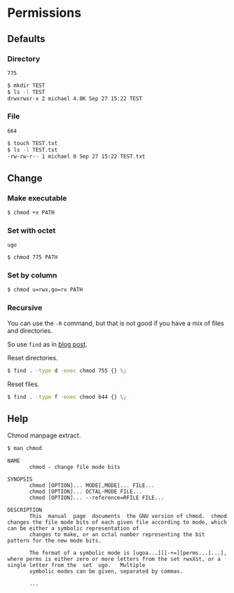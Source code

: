 # Permissions

## Defaults

### Directory

```
775
```

```sh
$ mkdir TEST
$ ls -l TEST
drwxrwxr-x 2 michael 4.0K Sep 27 15:22 TEST
```

### File

```
664
```

```sh
$ touch TEST.txt
$ ls -l TEST.txt
-rw-rw-r-- 1 michael 0 Sep 27 15:22 TEST.txt
```

## Change

### Make executable

```sh
$ chmod +x PATH
```

### Set with octet

```
ugo
```

```sh
$ chmod 775 PATH
```

### Set by column

```sh
$ chmod u=rwx,go=rx PATH
```

### Recursive

You can use the `-R` command, but that is not good if you have a mix of files and directories.

So use `find` as in [blog post](https://linuxize.com/post/chmod-recursive/).


Reset directories.

```sh
$ find . -type d -exec chmod 755 {} \;
```

Reset files.

```sh
$ find . -type f -exec chmod 644 {} \;
```


## Help

Chmod manpage extract.

```sh
$ man chmod
```
```
NAME
       chmod - change file mode bits

SYNOPSIS
       chmod [OPTION]... MODE[,MODE]... FILE...
       chmod [OPTION]... OCTAL-MODE FILE...
       chmod [OPTION]... --reference=RFILE FILE...

DESCRIPTION
       This  manual  page  documents  the GNU version of chmod.  chmod changes the file mode bits of each given file according to mode, which can be either a symbolic representation of
       changes to make, or an octal number representing the bit pattern for the new mode bits.

       The format of a symbolic mode is [ugoa...][[-+=][perms...]...], where perms is either zero or more letters from the set rwxXst, or a single letter from the  set  ugo.   Multiple
       symbolic modes can be given, separated by commas.

       ...
```
